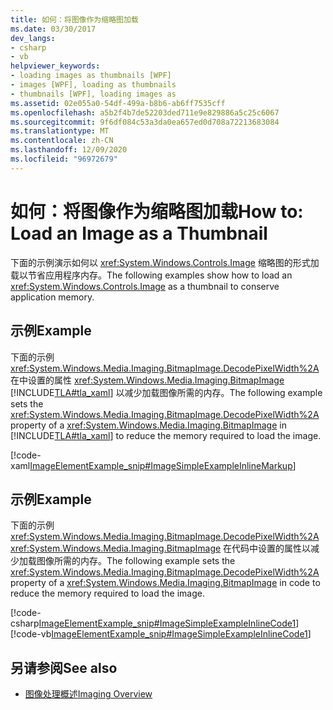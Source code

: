 ```yaml
---
title: 如何：将图像作为缩略图加载
ms.date: 03/30/2017
dev_langs:
- csharp
- vb
helpviewer_keywords:
- loading images as thumbnails [WPF]
- images [WPF], loading as thumbnails
- thumbnails [WPF], loading images as
ms.assetid: 02e055a0-54df-499a-b8b6-ab6ff7535cff
ms.openlocfilehash: a5b2f4b7de52203ded711e9e829886a5c25c6067
ms.sourcegitcommit: 9f6df084c53a3da0ea657ed0d708a72213683084
ms.translationtype: MT
ms.contentlocale: zh-CN
ms.lasthandoff: 12/09/2020
ms.locfileid: "96972679"
---
```

# <a name="how-to-load-an-image-as-a-thumbnail"></a><span data-ttu-id="79081-102">如何：将图像作为缩略图加载</span><span class="sxs-lookup"><span data-stu-id="79081-102">How to: Load an Image as a Thumbnail</span></span>
<span data-ttu-id="79081-103">下面的示例演示如何以 <xref:System.Windows.Controls.Image> 缩略图的形式加载以节省应用程序内存。</span><span class="sxs-lookup"><span data-stu-id="79081-103">The following examples show how to load an <xref:System.Windows.Controls.Image> as a thumbnail to conserve application memory.</span></span>  
  
## <a name="example"></a><span data-ttu-id="79081-104">示例</span><span class="sxs-lookup"><span data-stu-id="79081-104">Example</span></span>  
 <span data-ttu-id="79081-105">下面的示例 <xref:System.Windows.Media.Imaging.BitmapImage.DecodePixelWidth%2A> 在中设置的属性 <xref:System.Windows.Media.Imaging.BitmapImage> [!INCLUDE[TLA#tla_xaml](../../../includes/tlasharptla-xaml-md.md)] 以减少加载图像所需的内存。</span><span class="sxs-lookup"><span data-stu-id="79081-105">The following example sets the <xref:System.Windows.Media.Imaging.BitmapImage.DecodePixelWidth%2A> property of a <xref:System.Windows.Media.Imaging.BitmapImage> in [!INCLUDE[TLA#tla_xaml](../../../includes/tlasharptla-xaml-md.md)] to reduce the memory required to load the image.</span></span>  
  
 [!code-xaml[ImageElementExample_snip#ImageSimpleExampleInlineMarkup](~/samples/snippets/csharp/VS_Snippets_Wpf/ImageElementExample_snip/CSharp/ImageSimpleExample.xaml#imagesimpleexampleinlinemarkup)]  
  
## <a name="example"></a><span data-ttu-id="79081-106">示例</span><span class="sxs-lookup"><span data-stu-id="79081-106">Example</span></span>  
 <span data-ttu-id="79081-107">下面的示例 <xref:System.Windows.Media.Imaging.BitmapImage.DecodePixelWidth%2A> <xref:System.Windows.Media.Imaging.BitmapImage> 在代码中设置的属性以减少加载图像所需的内存。</span><span class="sxs-lookup"><span data-stu-id="79081-107">The following example sets the <xref:System.Windows.Media.Imaging.BitmapImage.DecodePixelWidth%2A> property of a <xref:System.Windows.Media.Imaging.BitmapImage> in code to reduce the memory required to load the image.</span></span>  
  
 [!code-csharp[ImageElementExample_snip#ImageSimpleExampleInlineCode1](~/samples/snippets/csharp/VS_Snippets_Wpf/ImageElementExample_snip/CSharp/ImageSimpleExample.xaml.cs#imagesimpleexampleinlinecode1)]
 [!code-vb[ImageElementExample_snip#ImageSimpleExampleInlineCode1](~/samples/snippets/visualbasic/VS_Snippets_Wpf/ImageElementExample_snip/VB/ImageSimpleExample.xaml.vb#imagesimpleexampleinlinecode1)]  
  
## <a name="see-also"></a><span data-ttu-id="79081-108">另请参阅</span><span class="sxs-lookup"><span data-stu-id="79081-108">See also</span></span>

- [<span data-ttu-id="79081-109">图像处理概述</span><span class="sxs-lookup"><span data-stu-id="79081-109">Imaging Overview</span></span>](imaging-overview.md)
